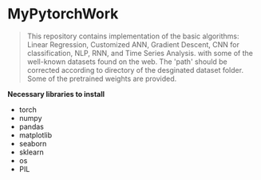 # MyPytorchWork

> This repository contains implementation of the basic algorithms: Linear Regression, Customized ANN, Gradient Descent, CNN for classification, NLP, RNN, and Time Series Analysis. 
> with some of the well-known datasets found on the web.
> The 'path' should be corrected according to directory of the desginated dataset folder. 
> Some of the pretrained weights are provided.


**Necessary libraries to install**

- torch 
- numpy
- pandas
- matplotlib
- seaborn
- sklearn
- os
- PIL

